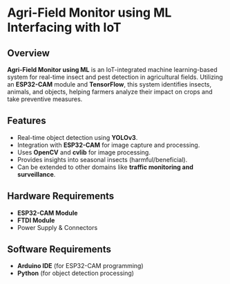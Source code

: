 # Agri-Field Monitor using ML Interfacing with IoT

## Overview  
**Agri-Field Monitor using ML** is an IoT-integrated machine learning-based system for real-time insect and pest detection in agricultural fields. Utilizing an **ESP32-CAM** module and **TensorFlow**, this system identifies insects, animals, and objects, helping farmers analyze their impact on crops and take preventive measures.  

## Features  
- Real-time object detection using **YOLOv3**.  
- Integration with **ESP32-CAM** for image capture and processing.  
- Uses **OpenCV** and **cvlib** for image processing.  
- Provides insights into seasonal insects (harmful/beneficial).  
- Can be extended to other domains like **traffic monitoring and surveillance**.  

## Hardware Requirements  
- **ESP32-CAM Module**  
- **FTDI Module**  
- Power Supply & Connectors  

## Software Requirements  
- **Arduino IDE** (for ESP32-CAM programming)  
- **Python** (for object detection processing)  




